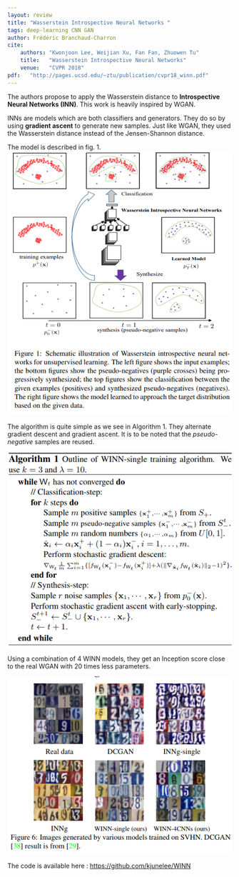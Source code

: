 ```yaml
---
layout: review
title: "Wasserstein Introspective Neural Networks "
tags: deep-learning CNN GAN
author: Frédéric Branchaud-Charron
cite:
    authors: "Kwonjoon Lee, Weijian Xu, Fan Fan, Zhuowen Tu"
    title:   "Wasserstein Introspective Neural Networks"
    venue:   "CVPR 2018"
pdf:   "http://pages.ucsd.edu/~ztu/publication/cvpr18_winn.pdf"
---
```


The authors propose to apply the Wasserstein distance to **Introspective Neural Networks (INN)**. This work is heavily inspired by WGAN.

INNs are models which are both classifiers and generators. They do so by using **gradient ascent** to generate new samples. Just like WGAN, they used the Wasserstein distance instead of the Jensen-Shannon distance.

The model is described in fig. 1.
![](/deep-learning/images/winn/fig1.png)

The algorithm is quite simple as we see in Algorithm 1. They alternate gradient descent and gradient ascent. It is to be noted that the *pseudo-negative* samples are reused.

![](/deep-learning/images/winn/algo1.png)

Using a combination of 4 WINN models, they get an Inception score close to the real WGAN with 20 times less parameters.


![](/deep-learning/images/winn/fig6.png)

The code is available here : https://github.com/kjunelee/WINN
